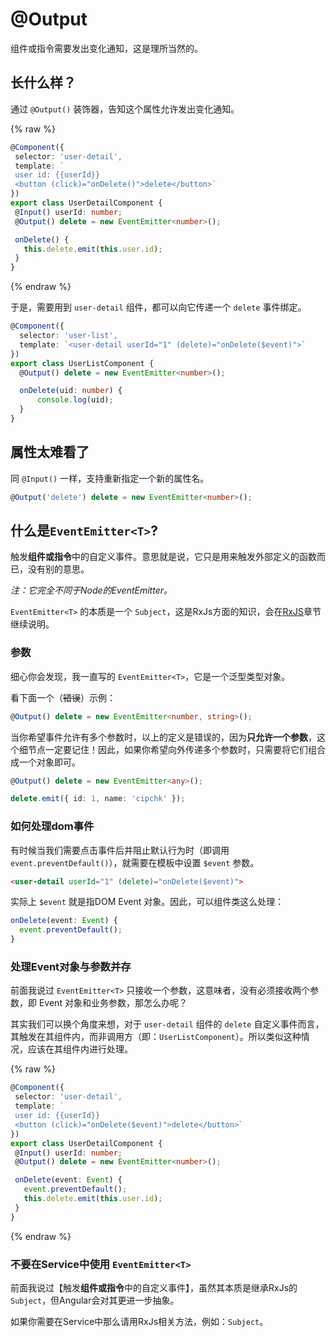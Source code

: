 # @Output

组件或指令需要发出变化通知，这是理所当然的。

## 长什么样？

通过 `@Output()` 装饰器，告知这个属性允许发出变化通知。

{% raw %}
 ```typescript
@Component({
  selector: 'user-detail',
  template: `
  user id: {{userId}}
  <button (click)="onDelete()">delete</button>`
})
export class UserDetailComponent {
  @Input() userId: number;
  @Output() delete = new EventEmitter<number>();

  onDelete() {
    this.delete.emit(this.user.id);
  }
}
``` 
{% endraw %}

于是，需要用到 `user-detail` 组件，都可以向它传递一个 `delete` 事件绑定。

```typescript
@Component({
  selector: 'user-list',
  template: `<user-detail userId="1" (delete)="onDelete($event)">`
})
export class UserListComponent {
  @Output() delete = new EventEmitter<number>();

  onDelete(uid: number) {
      console.log(uid);
  }
}

```

## 属性太难看了

同 `@Input()` 一样，支持重新指定一个新的属性名。

```typescript
@Output('delete') delete = new EventEmitter<number>();
```

## 什么是`EventEmitter<T>`?

触发**组件或指令**中的自定义事件。意思就是说，它只是用来触发外部定义的函数而已，没有别的意思。

*注：它完全不同于Node的EventEmitter。*

`EventEmitter<T>` 的本质是一个 `Subject`，这是RxJs方面的知识，会在[RxJS](../../rxjs/README.md)章节继续说明。

### 参数

细心你会发现，我一直写的 `EventEmitter<T>`，它是一个泛型类型对象。

看下面一个（~~错误~~）示例：

```typescript
@Output() delete = new EventEmitter<number, string>();
```

当你希望事件允许有多个参数时，以上的定义是错误的，因为**只允许一个参数**，这个细节点一定要记住！因此，如果你希望向外传递多个参数时，只需要将它们组合成一个对象即可。

```typescript
@Output() delete = new EventEmitter<any>();

delete.emit({ id: 1, name: 'cipchk' });
```

### 如何处理dom事件

有时候当我们需要点击事件后并阻止默认行为时（即调用 `event.preventDefault()`），就需要在模板中设置 `$event` 参数。

```html
<user-detail userId="1" (delete)="onDelete($event)">
```

实际上 `$event` 就是指DOM Event 对象。因此，可以组件类这么处理：

```typescript
onDelete(event: Event) {
  event.preventDefault();
}
```

### 处理Event对象与参数并存

前面我说过 `EventEmitter<T>` 只接收一个参数，这意味者，没有必须接收两个参数，即 Event 对象和业务参数，那怎么办呢？

其实我们可以换个角度来想，对于 `user-detail` 组件的 `delete` 自定义事件而言，其触发在其组件内，而非调用方（即：`UserListComponent`）。所以类似这种情况，应该在其组件内进行处理。

{% raw %}
 ```typescript
@Component({
  selector: 'user-detail',
  template: `
  user id: {{userId}}
  <button (click)="onDelete($event)">delete</button>`
})
export class UserDetailComponent {
  @Input() userId: number;
  @Output() delete = new EventEmitter<number>();

  onDelete(event: Event) {
    event.preventDefault();
    this.delete.emit(this.user.id);
  }
}
``` 
{% endraw %}

### 不要在Service中使用 `EventEmitter<T>`

前面我说过【触发**组件或指令**中的自定义事件】，虽然其本质是继承RxJs的 `Subject`，但Angular会对其更进一步抽象。

如果你需要在Service中那么请用RxJs相关方法，例如：`Subject`。